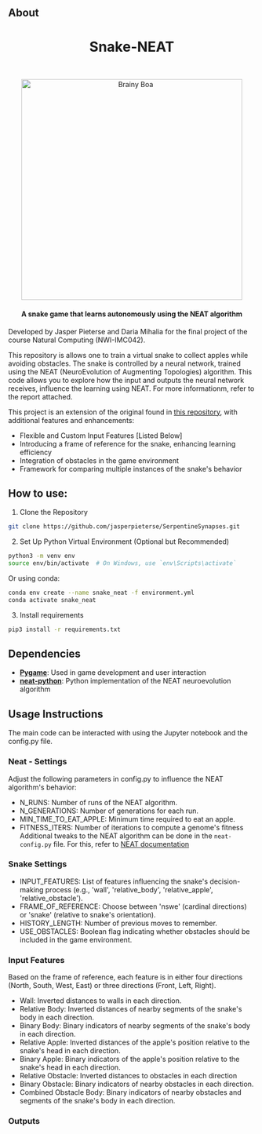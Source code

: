 ## About

<h1 align="center">Snake-NEAT</h1><br>
<p align="center">
  <img alt="Brainy Boa" title="Brainy Boa" src="results/SnakeGIF.gif" width="450"><br>
</p>

<h4 align="center">A snake game that learns autonomously using the NEAT algorithm</h4>

Developed by Jasper Pieterse and Daria Mihalia for the final project of the course Natural Computing (NWI-IMC042). 

This repository is allows one to train a virtual snake to collect apples while avoiding obstacles. The snake is controlled by a neural network, trained using the NEAT (NeuroEvolution of Augmenting Topologies) algorithm. This code allows you to explore how the input and outputs the neural network receives, influence the learning using NEAT. For more informationm, refer to the report attached.

This project is an extension of the original found in [this repository](https://github.com/danielchang2002/5038W_Final), with additional features and enhancements:

- Flexible and Custom Input Features [Listed Below]
- Introducing a frame of reference for the snake, enhancing learning efficiency
- Integration of obstacles in the game environment
- Framework for comparing multiple instances of the snake's behavior

## How to use:
1. Clone the Repository
  ```bash
  git clone https://github.com/jasperpieterse/SerpentineSynapses.git
  ```
2. Set Up Python Virtual Environment (Optional but Recommended)
  ```bash
  python3 -m venv env
  source env/bin/activate  # On Windows, use `env\Scripts\activate`
  ```
  Or using conda:
  ```bash
  conda env create --name snake_neat -f environment.yml
  conda activate snake_neat
  ```

3. Install requirements
  ```bash
  pip3 install -r requirements.txt
  ```

## Dependencies

* **[Pygame](https://github.com/pygame/)**: Used in game development and user interaction
* **[neat-python](https://github.com/CodeReclaimers/neat-python)**: Python implementation of the NEAT neuroevolution algorithm

## Usage Instructions
The main code can be interacted with using the Jupyter notebook and the config.py file. 

### Neat - Settings
Adjust the following parameters in config.py to influence the NEAT algorithm's behavior:
- N_RUNS: Number of runs of the NEAT algorithm.
- N_GENERATIONS: Number of generations for each run.
- MIN_TIME_TO_EAT_APPLE: Minimum time required to eat an apple.
- FITNESS_ITERS: Number of iterations to compute a genome's fitness
Additional tweaks to the NEAT algorithm can be done in the `neat-config.py` file. For this, refer to [NEAT documentation](https://neat-python.readthedocs.io/en/latest/config_file.html)
  
### Snake Settings
- INPUT_FEATURES: List of features influencing the snake's decision-making process (e.g., 'wall', 'relative_body', 'relative_apple', 'relative_obstacle').
- FRAME_OF_REFERENCE: Choose between 'nswe' (cardinal directions) or 'snake' (relative to snake's orientation).
- HISTORY_LENGTH: Number of previous moves to remember.
- USE_OBSTACLES: Boolean flag indicating whether obstacles should be included in the game environment.

### Input Features
Based on the frame of reference, each feature is in either four directions (North, South, West, East) or three directions (Front, Left, Right).
- Wall: Inverted distances to walls in each direction.
- Relative Body: Inverted distances of nearby segments of the snake's body in each direction.
- Binary Body: Binary indicators of nearby segments of the snake's body in each direction.
- Relative Apple: Inverted distances of the apple's position relative to the snake's head in each direction.
- Binary Apple: Binary indicators of the apple's position relative to the snake's head in each direction.
- Relative Obstacle: Inverted distances to obstacles in each direction
- Binary Obstacle: Binary indicators of nearby obstacles in each direction.
- Combined Obstacle Body: Binary indicators of nearby obstacles and segments of the snake's body in each direction.
  
### Outputs

